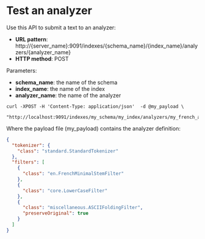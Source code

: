 # Test an analyzer

Use this API to submit a text to an analyzer:

* **URL pattern**: http://{server_name}:9091/indexes/{schema_name}/{index_name}/analyzers/{analyzer_name}
* **HTTP method**: POST

Parameters:

* **schema_name**: the name of the schema
* **index_name**: the name of the index
* **analyzer_name**: the name of the analyzer

```shell
curl -XPOST -H 'Content-Type: application/json'  -d @my_payload \
    "http://localhost:9091/indexes/my_schema/my_index/analyzers/my_french_analyzer"
```

Where the payload file (my_payload) contains the analyzer definition:

```json
{
  "tokenizer": {
    "class": "standard.StandardTokenizer"
  },
  "filters": [
    {
      "class": "en.FrenchMinimalStemFilter"
    },
    {
      "class": "core.LowerCaseFilter"
    },
    {
      "class": "miscellaneous.ASCIIFoldingFilter",
      "preserveOriginal": true
    }
  ]
}
```
